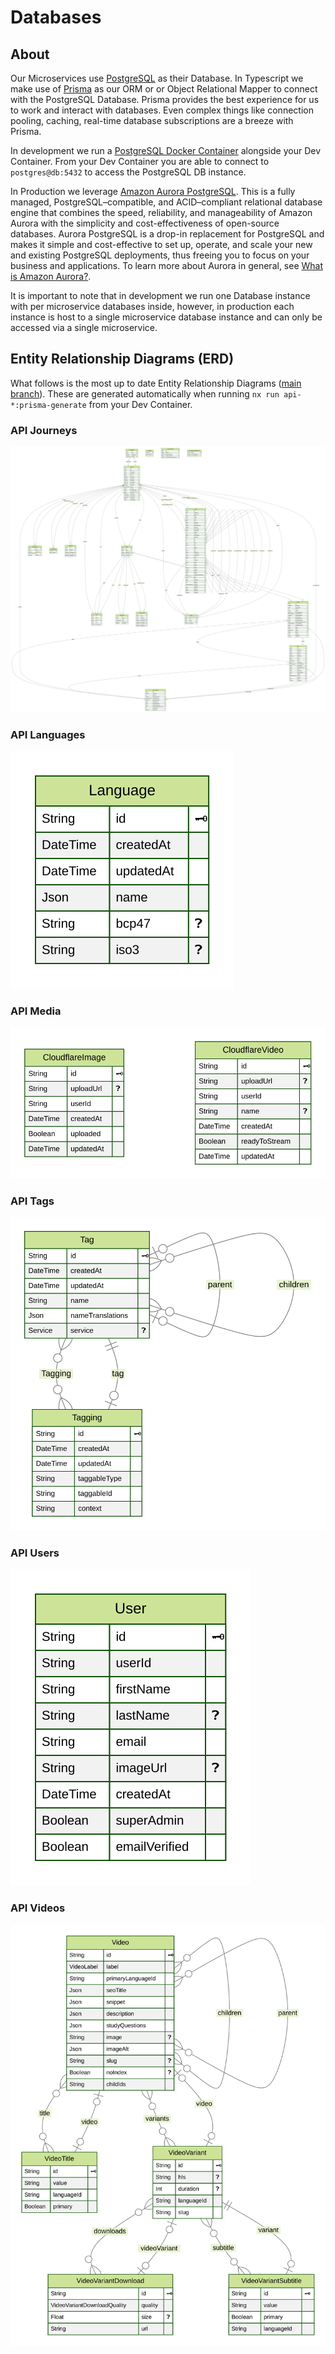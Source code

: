 # Databases

## About

Our Microservices use [PostgreSQL](https://www.postgresql.org/) as their Database. In Typescript we make use of [Prisma](https://www.prisma.io/) as our ORM or or Object Relational Mapper to connect with the PostgreSQL Database. Prisma provides the best experience for us to work and interact with databases. Even complex things like connection pooling, caching, real-time database subscriptions are a breeze with Prisma.

In development we run a [PostgreSQL Docker Container](https://hub.docker.com/_/postgres) alongside your Dev Container. From your Dev Container you are able to connect to `postgres@db:5432` to access the PostgreSQL DB instance.

In Production we leverage [Amazon Aurora PostgreSQL](https://docs.aws.amazon.com/AmazonRDS/latest/AuroraUserGuide/Aurora.AuroraPostgreSQL.html). This is a fully managed, PostgreSQL–compatible, and ACID–compliant relational database engine that combines the speed, reliability, and manageability of Amazon Aurora with the simplicity and cost-effectiveness of open-source databases. Aurora PostgreSQL is a drop-in replacement for PostgreSQL and makes it simple and cost-effective to set up, operate, and scale your new and existing PostgreSQL deployments, thus freeing you to focus on your business and applications. To learn more about Aurora in general, see [What is Amazon Aurora?](https://docs.aws.amazon.com/AmazonRDS/latest/AuroraUserGuide/CHAP_AuroraOverview.html).

It is important to note that in development we run one Database instance with per microservice databases inside, however, in production each instance is host to a single microservice database instance and can only be accessed via a single microservice.

## Entity Relationship Diagrams (ERD)

What follows is the most up to date Entity Relationship Diagrams ([main branch](https://github.com/JesusFilm/core)). These are generated automatically when running `nx run api-*:prisma-generate` from your Dev Container.

### API Journeys

![API Journeys ERD](https://raw.githubusercontent.com/JesusFilm/core/main/apps/api-journeys/db/ERD.svg)

### API Languages

![API Languages ERD](https://raw.githubusercontent.com/JesusFilm/core/main/apps/api-languages/db/ERD.svg)

### API Media

![API Media ERD](https://raw.githubusercontent.com/JesusFilm/core/main/apps/api-media/db/ERD.svg)

### API Tags

![API Tags ERD](https://raw.githubusercontent.com/JesusFilm/core/main/apps/api-tags/db/ERD.svg)

### API Users

![API Users ERD](https://raw.githubusercontent.com/JesusFilm/core/main/apps/api-users/db/ERD.svg)

### API Videos

![API Videos ERD](https://raw.githubusercontent.com/JesusFilm/core/main/apps/api-videos/db/ERD.svg)
